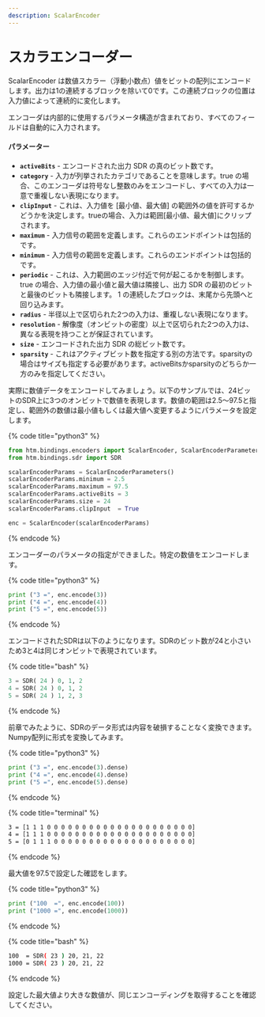 ```yaml
---
description: ScalarEncoder
---
```


# スカラエンコーダー

ScalarEncoder は数値スカラー（浮動小数点）値をビットの配列にエンコードします。出力は1の連続するブロックを除いて0です。この連続ブロックの位置は入力値によって連続的に変化します。

エンコーダは内部的に使用するパラメータ構造が含まれており、すべてのフィールドは自動的に入力されます。

#### パラメーター

* **`activeBits`** - エンコードされた出力 SDR の真のビット数です。
* **`category`** - 入力が列挙されたカテゴリであることを意味します。true の場合、このエンコーダは符号なし整数のみをエンコードし、すべての入力は一意で重複しない表現になります。
* **`clipInput`** - これは、入力値を \[最小値、最大値\] の範囲外の値を許可するかどうかを決定します。trueの場合、入力は範囲\[最小値、最大値\]にクリップされます。
* **`maximum`** - 入力信号の範囲を定義します。これらのエンドポイントは包括的です。
* **`minimum`** - 入力信号の範囲を定義します。これらのエンドポイントは包括的です。
* **`periodic`** - これは、入力範囲のエッジ付近で何が起こるかを制御します。 true の場合、入力値の最小値と最大値は隣接し、出力 SDR の最初のビットと最後のビットも隣接します。 1 の連続したブロックは、末尾から先頭へと回り込みます。
* **`radius`** - 半径以上で区切られた2つの入力は、重複しない表現になります。
* **`resolution`** - 解像度（オンビットの密度）以上で区切られた2つの入力は、異なる表現を持つことが保証されています。
* **`size`** - エンコードされた出力 SDR の総ビット数です。
* **`sparsity`** - これはアクティブビット数を指定する別の方法です。sparsityの場合はサイズも指定する必要があります。activeBitsかsparsityのどちらか一方のみを指定してください。

実際に数値データをエンコードしてみましょう。以下のサンプルでは、24ビットのSDR上に3つのオンビットで数値を表現します。数値の範囲は2.5〜97.5と指定し、範囲外の数値は最小値もしくは最大値へ変更するようにパラメータを設定します。

{% code title="python3" %}
```python
from htm.bindings.encoders import ScalarEncoder, ScalarEncoderParameters
from htm.bindings.sdr import SDR

scalarEncoderParams = ScalarEncoderParameters()
scalarEncoderParams.minimum = 2.5
scalarEncoderParams.maximum = 97.5
scalarEncoderParams.activeBits = 3
scalarEncoderParams.size = 24
scalarEncoderParams.clipInput  = True

enc = ScalarEncoder(scalarEncoderParams)
```
{% endcode %}

エンコーダーのパラメータの指定ができました。特定の数値をエンコードします。

{% code title="python3" %}
```python
print ("3 =", enc.encode(3))
print ("4 =", enc.encode(4))
print ("5 =", enc.encode(5))
```
{% endcode %}

エンコードされたSDRは以下のようになります。SDRのビット数が24と小さいため3と4は同じオンビットで表現されています。

{% code title="bash" %}
```python
3 = SDR( 24 ) 0, 1, 2
4 = SDR( 24 ) 0, 1, 2
5 = SDR( 24 ) 1, 2, 3
```
{% endcode %}

前章でみたように、SDRのデータ形式は内容を破損することなく変換できます。Numpy配列に形式を変換してみます。

{% code title="python3" %}
```python
print ("3 =", enc.encode(3).dense)
print ("4 =", enc.encode(4).dense)
print ("5 =", enc.encode(5).dense)
```
{% endcode %}

{% code title="terminal" %}
```bash
3 = [1 1 1 0 0 0 0 0 0 0 0 0 0 0 0 0 0 0 0 0 0 0 0 0]
4 = [1 1 1 0 0 0 0 0 0 0 0 0 0 0 0 0 0 0 0 0 0 0 0 0]
5 = [0 1 1 1 0 0 0 0 0 0 0 0 0 0 0 0 0 0 0 0 0 0 0 0]
```
{% endcode %}

最大値を97.5で設定した確認をします。

{% code title="python3" %}
```python
print ("100  =", enc.encode(100))
print ("1000 =", enc.encode(1000))
```
{% endcode %}

{% code title="bash" %}
```bash
100  = SDR( 23 ) 20, 21, 22
1000 = SDR( 23 ) 20, 21, 22
```
{% endcode %}

設定した最大値より大きな数値が、同じエンコーディングを取得することを確認してください。

